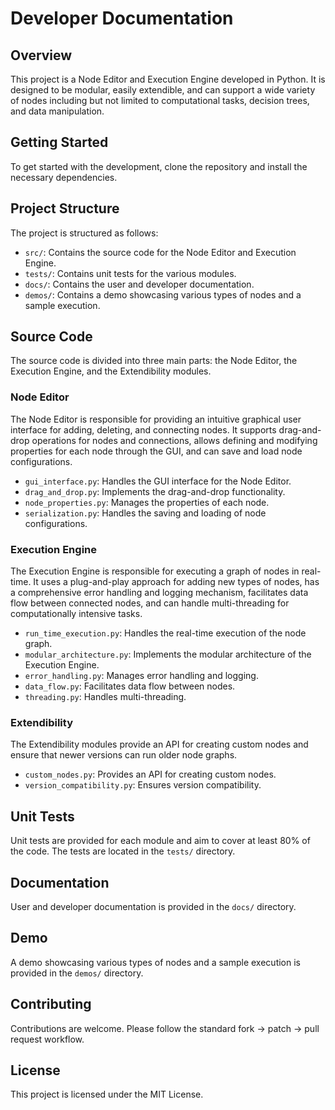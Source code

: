# Developer Documentation

## Overview

This project is a Node Editor and Execution Engine developed in Python. It is designed to be modular, easily extendible, and can support a wide variety of nodes including but not limited to computational tasks, decision trees, and data manipulation.

## Getting Started

To get started with the development, clone the repository and install the necessary dependencies.

## Project Structure

The project is structured as follows:

- `src/`: Contains the source code for the Node Editor and Execution Engine.
- `tests/`: Contains unit tests for the various modules.
- `docs/`: Contains the user and developer documentation.
- `demos/`: Contains a demo showcasing various types of nodes and a sample execution.

## Source Code

The source code is divided into three main parts: the Node Editor, the Execution Engine, and the Extendibility modules.

### Node Editor

The Node Editor is responsible for providing an intuitive graphical user interface for adding, deleting, and connecting nodes. It supports drag-and-drop operations for nodes and connections, allows defining and modifying properties for each node through the GUI, and can save and load node configurations.

- `gui_interface.py`: Handles the GUI interface for the Node Editor.
- `drag_and_drop.py`: Implements the drag-and-drop functionality.
- `node_properties.py`: Manages the properties of each node.
- `serialization.py`: Handles the saving and loading of node configurations.

### Execution Engine

The Execution Engine is responsible for executing a graph of nodes in real-time. It uses a plug-and-play approach for adding new types of nodes, has a comprehensive error handling and logging mechanism, facilitates data flow between connected nodes, and can handle multi-threading for computationally intensive tasks.

- `run_time_execution.py`: Handles the real-time execution of the node graph.
- `modular_architecture.py`: Implements the modular architecture of the Execution Engine.
- `error_handling.py`: Manages error handling and logging.
- `data_flow.py`: Facilitates data flow between nodes.
- `threading.py`: Handles multi-threading.

### Extendibility

The Extendibility modules provide an API for creating custom nodes and ensure that newer versions can run older node graphs.

- `custom_nodes.py`: Provides an API for creating custom nodes.
- `version_compatibility.py`: Ensures version compatibility.

## Unit Tests

Unit tests are provided for each module and aim to cover at least 80% of the code. The tests are located in the `tests/` directory.

## Documentation

User and developer documentation is provided in the `docs/` directory.

## Demo

A demo showcasing various types of nodes and a sample execution is provided in the `demos/` directory.

## Contributing

Contributions are welcome. Please follow the standard fork -> patch -> pull request workflow.

## License

This project is licensed under the MIT License.